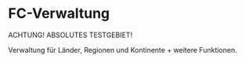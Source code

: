 # FC-Verwaltung
ACHTUNG! ABSOLUTES TESTGEBIET!

Verwaltung für Länder, Regionen und Kontinente + weitere Funktionen.
